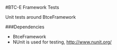 #BTC-E Framework Tests

Unit tests around BtceFramework

###Dependencies

* BtceFramework
* NUnit is used for testing, http://www.nunit.org/